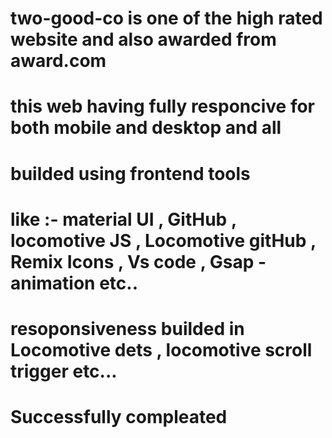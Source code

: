 # two-good-co is one of the high rated website and also awarded from award.com 
# this web having fully responcive for both mobile and desktop and all 
# builded using frontend tools 
# like :- material UI , GitHub , locomotive JS , Locomotive gitHub , Remix Icons , Vs code , Gsap - animation etc..
# resoponsiveness builded in Locomotive dets , locomotive scroll trigger etc...
# Successfully compleated 
 
